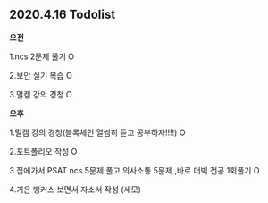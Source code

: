 ## 2020.4.16 Todolist

**오전**

1.ncs 2문제 풀기 O

2.보안 실기 복습 O

3.멀캠 강의 경청 O



**오후**

1.멀캠 강의 경청(블록체인 열씸히 듣고 공부하자!!!!) O

2.포트폴리오 작성 O

3.집에가서 PSAT ncs 5문제 풀고 의사소통 5문제 ,바로 더빅 전공 1회풀기   O

4.기은 뱅커스 보면서 자소서 작성 (세모)

